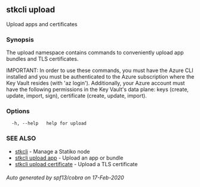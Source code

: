 ## stkcli upload

Upload apps and certificates

### Synopsis

The upload namespace contains commands to conveniently upload app bundles and TLS certificates.

IMPORTANT: In order to use these commands, you must have the Azure CLI installed and you must be authenticated to the Azure subscription where the Key Vault resides (with 'az login'). Additionally, your Azure account must have the following permissions in the Key Vault's data plane: keys (create, update, import, sign), certificate (create, update, import).


### Options

```
  -h, --help   help for upload
```

### SEE ALSO

* [stkcli](stkcli.md)	 - Manage a Statiko node
* [stkcli upload app](stkcli_upload_app.md)	 - Upload an app or bundle
* [stkcli upload certificate](stkcli_upload_certificate.md)	 - Upload a TLS certificate

###### Auto generated by spf13/cobra on 17-Feb-2020
